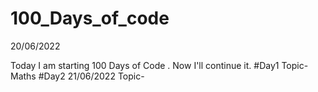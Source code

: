 # 100_Days_of_code
20/06/2022

Today I am starting 100 Days of Code . Now I'll continue it.
#Day1
Topic-Maths
#Day2
21/06/2022
Topic-


